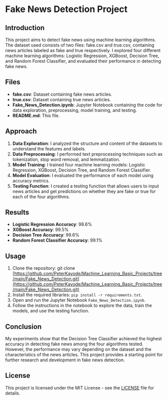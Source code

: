 # Fake News Detection Project

## Introduction
This project aims to detect fake news using machine learning algorithms. The dataset used consists of two files: fake.csv and true.csv, containing news articles labeled as fake and true respectively. I explored four different machine learning algorithms: Logistic Regression, XGBoost, Decision Tree, and Random Forest Classifier, and evaluated their performance in detecting fake news.

## Files
- **fake.csv**: Dataset containing fake news articles.
- **true.csv**: Dataset containing true news articles.
- **Fake_News_Detection.ipynb**: Jupyter Notebook containing the code for data exploration, preprocessing, model training, and testing.
- **README.md**: This file.

## Approach
1. **Data Exploration**: I analyzed the structure and content of the datasets to understand the features and labels.
2. **Data Preprocessing**: I performed text preprocessing techniques such as tokenization, stop word removal, and lemmatization.
3. **Model Training**: I trained four machine learning models: Logistic Regression, XGBoost, Decision Tree, and Random Forest Classifier.
4. **Model Evaluation**: I evaluated the performance of each model using accuracy metrics.
5. **Testing Function**: I created a testing function that allows users to input news articles and get predictions on whether they are fake or true for each of the four algorithms.

## Results
- **Logistic Regression Accuracy**: 98.6%
- **XGBoost Accuracy**: 99.5%
- **Decision Tree Accuracy**: 99.6%
- **Random Forest Classifier Accuracy**: 99.1%

## Usage
1. Clone the repository: git clone [https://github.com/PeterKayode/Machine_Learning_Basic_Projects/tree/main/Fake_News_Detection.git](https://github.com/PeterKayode/Machine_Learning_Basic_Projects/tree/main/Fake_News_Detection.git)
2. Install the required libraries: `pip install -r requirements.txt`.
3. Open and run the Jupyter Notebook `Fake_News_Detection.ipynb`.
4. Follow the instructions in the notebook to explore the data, train the models, and use the testing function.

## Conclusion
My experiments show that the Decision Tree Classifier achieved the highest accuracy in detecting fake news among the four algorithms tested. However, the performance may vary depending on the dataset and the characteristics of the news articles. This project provides a starting point for further research and development in fake news detection.

## License
This project is licensed under the MIT License - see the [LICENSE](LICENSE) file for details.


